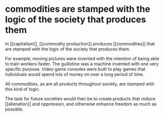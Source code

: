 # commodities are stamped with the logic of the society that produces them

In [[capitalism]], [[commodity production]] produces [[commodities]] that are stamped with the logic of the society that produces them.

For example, moving pictures were invented with the intention of being able to train workers faster. The guillotine was a machine invented with one very specific purpose. Video game consoles were built to play games that individuals would spend lots of money on over a long period of time.

All commodities, as are all products throughout society, are stamped with this kind of logic.

The task for future societies would then be to create products that reduce [[alienation]] and oppression, and otherwise enhance freedom as much as possible.

